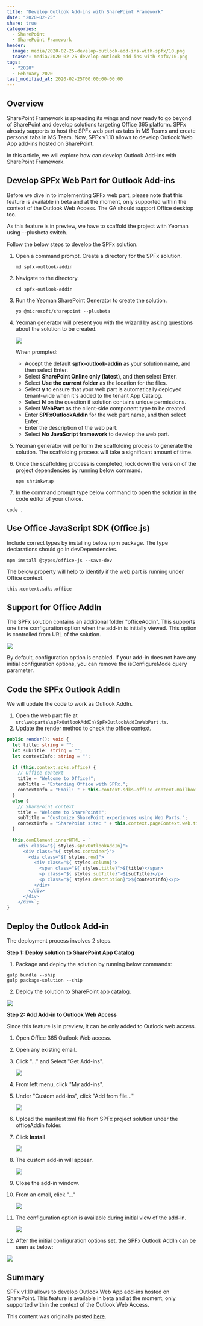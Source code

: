 ```yaml
---
title: "Develop Outlook Add-ins with SharePoint Framework"
date: "2020-02-25"
share: true
categories:
  - SharePoint
  - SharePoint Framework
header:
  image: media/2020-02-25-develop-outlook-add-ins-with-spfx/10.png
  teaser: media/2020-02-25-develop-outlook-add-ins-with-spfx/10.png
tags:
  - "2020"
  - February 2020
last_modified_at: 2020-02-25T00:00:00-00:00
---
```


## Overview

SharePoint Framework is spreading its wings and now ready to go beyond of SharePoint and develop solutions targeting Office 365 platform. SPFx already supports to host the SPFx web part as tabs in MS Teams and create personal tabs in MS Team. Now, SPFx v1.10 allows to develop Outlook Web App add-ins hosted on SharePoint.

In this article, we will explore how can develop Outlook Add-ins with SharePoint Framework.


## Develop SPFx Web Part for Outlook Add-ins

Before we dive in to implementing SPFx web part, please note that this feature is available in beta and at the moment, only supported within the context of the Outlook Web Access. The GA should support Office desktop too.

As this feature is in preview, we have to scaffold the project with Yeoman using --plusbeta switch.

Follow the below steps to develop the SPFx solution.

1. Open a command prompt. Create a directory for the SPFx solution.

    ```
    md spfx-outlook-addin
    ```

2. Navigate to the directory.

    ```
    cd spfx-outlook-addin
    ```

3. Run the Yeoman SharePoint Generator to create the solution.

    ```
    yo @microsoft/sharepoint --plusbeta
    ```

4. Yeoman generator will present you with the wizard by asking questions about the solution to be created.

    ![](/media/2020-02-25-develop-outlook-add-ins-with-spfx/01.png)

    When prompted:

    - Accept the default **spfx-outlook-addin** as your solution name, and then select Enter.
    - Select **SharePoint Online only (latest)**, and then select Enter.
    - Select **Use the current folder** as the location for the files.
    - Select **y** to ensure that your web part is automatically deployed tenant-wide when it's added to the tenant App Catalog.
    - Select **N** on the question if solution contains unique permissions.
    - Select **WebPart** as the client-side component type to be created.
    - Enter **SPFxOutlookAddIn** for the web part name, and then select Enter.
    - Enter the description of the web part.
    - Select **No JavaScript framework** to develop the web part.

5. Yeoman generator will perform the scaffolding process to generate the solution. The scaffolding process will take a significant amount of time.

6. Once the scaffolding process is completed, lock down the version of the project dependencies by running below command.

    ```
    npm shrinkwrap
    ```

7. In the command prompt type below command to open the solution in the code editor of your choice.

```
code .
```

## Use Office JavaScript SDK (Office.js)

Include correct types by installing below npm package. The type declarations should go in devDependencies.

```
npm install @types/office-js --save-dev
```

The below property will help to identify if the web part is running under Office context.

```
this.context.sdks.office
```


## Support for Office AddIn

The SPFx solution contains an additional folder "officeAddin". This supports one time configuration option when the add-in is initially viewed. This option is controlled from URL of the solution.

![](/media/2020-02-25-develop-outlook-add-ins-with-spfx/02.png)

By default, configuration option is enabled. If your add-in does not have any initial configuration options, you can remove the isConfigureMode query parameter.


## Code the SPFx Outlook AddIn

We will update the code to work as Outlook AddIn.

1. Open the web part file at `src\webparts\spFxOutlookAddIn\SpFxOutlookAddInWebPart.ts`.
2. Update the render method to check the office context.

```typescript
public render(): void {  
  let title: string = "";  
  let subTitle: string = "";  
  let contextInfo: string = "";  
  
  if (this.context.sdks.office) {  
    // Office context  
    title = "Welcome to Office!";  
    subTitle = "Extending Office with SPFx.";  
    contextInfo = "Email: " + this.context.sdks.office.context.mailbox.userProfile.emailAddress;  
  }  
  else {  
    // SharePoint context  
    title = "Welcome to SharePoint!";  
    subTitle = "Customize SharePoint experiences using Web Parts.";  
    contextInfo = "SharePoint site: " + this.context.pageContext.web.title;  
  }  
  
  this.domElement.innerHTML = `  
    <div class="${ styles.spFxOutlookAddIn}">  
      <div class="${ styles.container}">  
        <div class="${ styles.row}">  
          <div class="${ styles.column}">  
            <span class="${ styles.title}">${title}</span>  
            <p class="${ styles.subTitle}">${subTitle}</p>  
            <p class="${ styles.description}">${contextInfo}</p>  
          </div>  
        </div>  
      </div>  
    </div>`;  
}
```


## Deploy the Outlook Add-in

The deployment process involves 2 steps.

**Step 1: Deploy solution to SharePoint App Catalog**

1. Package and deploy the solution by running below commands:

```
gulp bundle --ship
gulp package-solution --ship
```

2. Deploy the solution to SharePoint app catalog.

![](/media/2020-02-25-develop-outlook-add-ins-with-spfx/03.png)

**Step 2: Add Add-in to Outlook Web Access**

Since this feature is in preview, it can be only added to Outlook web access.

1. Open Office 365 Outlook Web access.
2. Open any existing email.
3. Click "…" and Select "Get Add-ins".

    ![](/media/2020-02-25-develop-outlook-add-ins-with-spfx/04.png)

4. From left menu, click "My add-ins".
5. Under "Custom add-ins", click "Add from file…"

    ![](/media/2020-02-25-develop-outlook-add-ins-with-spfx/05.png)

6. Upload the manifest xml file from SPFx project solution under the officeAddin folder.
7. Click **Install**.

    ![](/media/2020-02-25-develop-outlook-add-ins-with-spfx/06.png)

8. The custom add-in will appear.

    ![](/media/2020-02-25-develop-outlook-add-ins-with-spfx/07.png)

9. Close the add-in window.
10. From an email, click "…"

    ![](/media/2020-02-25-develop-outlook-add-ins-with-spfx/08.png)

11. The configuration option is available during initial view of the add-in.

    ![](/media/2020-02-25-develop-outlook-add-ins-with-spfx/09.png)

12. After the initial configuration options set, the SPFx Outlook AddIn can be seen as below:

![](/media/2020-02-25-develop-outlook-add-ins-with-spfx/10.png)


## Summary

SPFx v1.10 allows to develop Outlook Web App add-ins hosted on SharePoint. This feature is available in beta and at the moment, only supported within the context of the Outlook Web Access.

This content was originally posted [here](https://www.c-sharpcorner.com/article/develop-outlook-add-ins-with-sharepoint-framework/).
